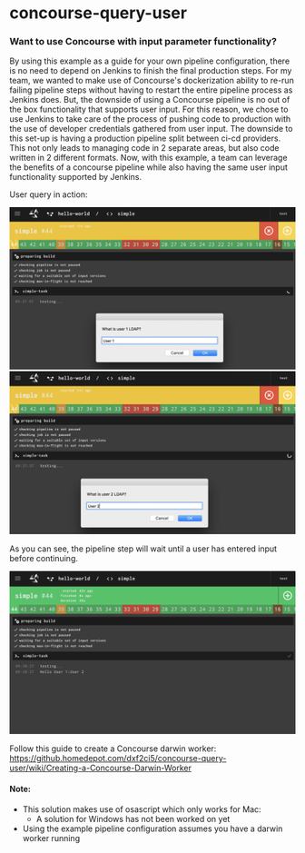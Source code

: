 # concourse-query-user

### Want to use Concourse with input parameter functionality?

By using this example as a guide for your own pipeline configuration, there is no need to depend on Jenkins to finish the 
final production steps. For my team, we wanted to make use of Concourse's dockerization ability to re-run failing pipeline
steps without having to restart the entire pipeline process as Jenkins does. But, the downside of using a Concourse pipeline
is no out of the box functionality that supports user input. For this reason, we chose to use Jenkins to take care of the
process of pushing code to production with the use of developer credentials gathered from user input. The downside 
to this set-up is having a production pipeline split between ci-cd providers. This not only leads to managing code in 2 separate 
areas, but also code written in 2 different formats. Now, with this example, a team can leverage the benefits of a concourse
pipeline while also having the same user input functionality supported by Jenkins.   


  
    
User query in action:

![](https://github.com/leeferfeefer/concourse-query-user/blob/master/images/User%201%20in%20progress.png)
![](https://github.com/leeferfeefer/concourse-query-user/blob/master/images/User%202%20in%20progress.png) 

As you can see, the pipeline step will wait until a user has entered input before continuing.   

![](https://github.com/leeferfeefer/concourse-query-user/blob/master/images/complete.png)




Follow this guide to create a Concourse darwin worker: https://github.homedepot.com/dxf2ci5/concourse-query-user/wiki/Creating-a-Concourse-Darwin-Worker


#### Note:
* This solution makes use of osascript which only works for Mac:
  * A solution for Windows has not been worked on yet
* Using the example pipeline configuration assumes you have a darwin worker running

